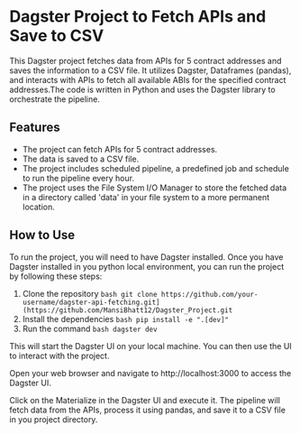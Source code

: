 # Dagster Project to Fetch APIs and Save to CSV

This Dagster project fetches data from APIs for 5 contract addresses and saves the information to a CSV file. It utilizes Dagster, Dataframes (pandas), and interacts with APIs to fetch all available ABIs for the specified contract addresses.The code is written in Python and uses the Dagster library to orchestrate the pipeline.

## Features

* The project can fetch APIs for 5 contract addresses.
* The data is saved to a CSV file.
* The project includes scheduled pipeline, a predefined job and schedule to run the pipeline every hour. 
* The project uses the File System I/O Manager to store the fetched data in a directory called 'data' in your file system to a more permanent location. 

## How to Use

To run the project, you will need to have Dagster installed. Once you have Dagster installed in you python local environment, you can run the project by following these steps:

1. Clone the repository
           ```bash
              git clone https://github.com/your-username/dagster-api-fetching.git](https://github.com/MansiBhatt12/Dagster_Project.git
           ```
3. Install the dependencies
           ```bash
              pip install -e ".[dev]"
           ```
5. Run the command ```bash dagster dev```

This will start the Dagster UI on your local machine. You can then use the UI to interact with the project.

Open your web browser and navigate to http://localhost:3000 to access the Dagster UI.

Click on the Materialize in the Dagster UI and execute it. The pipeline will fetch data from the APIs, process it using pandas, and save it to a CSV file in you project directory.

